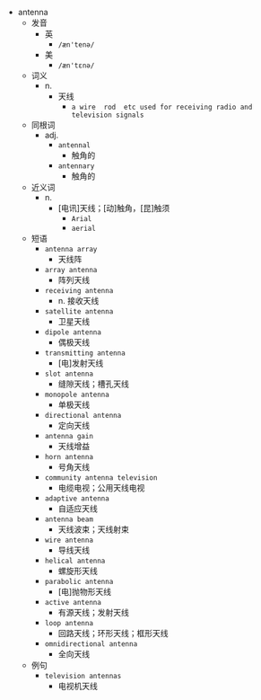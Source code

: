- antenna
  - 发音
    - 英
      - `/æn'tenə/`
    - 美
      - `/æn'tɛnə/`
  - 词义
    - n.
      - 天线
        - `a wire  rod  etc used for receiving radio and television signals`
  - 同根词
    - adj.
      - `antennal`
        - 触角的
      - `antennary`
        - 触角的
  - 近义词
    - n.
      - [电讯]天线；[动]触角，[昆]触须
        - `Arial`
        - `aerial`
  - 短语
    - `antenna array`
      - 天线阵 
    - `array antenna`
      - 阵列天线 
    - `receiving antenna`
      - n. 接收天线 
    - `satellite antenna`
      - 卫星天线 
    - `dipole antenna`
      - 偶极天线 
    - `transmitting antenna`
      - [电]发射天线 
    - `slot antenna`
      - 缝隙天线；槽孔天线 
    - `monopole antenna`
      - 单极天线 
    - `directional antenna`
      - 定向天线 
    - `antenna gain`
      - 天线增益 
    - `horn antenna`
      - 号角天线 
    - `community antenna television`
      - 电缆电视；公用天线电视 
    - `adaptive antenna`
      - 自适应天线 
    - `antenna beam`
      - 天线波束；天线射束 
    - `wire antenna`
      - 导线天线 
    - `helical antenna`
      - 螺旋形天线 
    - `parabolic antenna`
      - [电]抛物形天线 
    - `active antenna`
      - 有源天线；发射天线 
    - `loop antenna`
      - 回路天线；环形天线；框形天线 
    - `omnidirectional antenna`
      - 全向天线 
  - 例句
    - `television antennas`
      - 电视机天线

